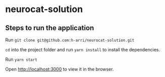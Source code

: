 # neurocat-solution

## Steps to run the application

Run `git clone git@github.com:h-arri/neurocat-solution.git`


`cd` into the project folder and run `yarn install` to install the dependencies.

Run `yarn start`

Open [http://localhost:3000](http://localhost:3000) to view it in the browser.
